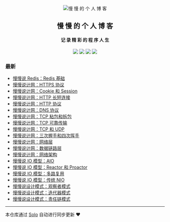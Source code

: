 <p align="center"><img alt="慢 慢 的 个 人 博 客" src="https://b3logfile.com/avatar/1629828567035_1629883350632.jpeg?imageView2/1/w/128/h/128/interlace/0/q/100"></p><h2 align="center">
慢 慢 的 个 人 博 客
</h2>

<h4 align="center">记 录 精 彩 的 程 序 人 生</h4>
<p align="center"><a title="慢 慢 的 个 人 博 客" target="_blank" href="https://github.com/marin-man/solo-blog"><img src="https://img.shields.io/github/last-commit/marin-man/solo-blog.svg?style=flat-square&color=FF9900"></a>
<a title="GitHub repo size in bytes" target="_blank" href="https://github.com/marin-man/solo-blog"><img src="https://img.shields.io/github/repo-size/marin-man/solo-blog.svg?style=flat-square"></a>
<a title="Solo Version" target="_blank" href="https://github.com/88250/solo/releases"><img src="https://img.shields.io/badge/solo-4.3.1-f1e05a.svg?style=flat-square&color=blueviolet"></a>
<a title="Hits" target="_blank" href="https://github.com/88250/hits"><img src="https://hits.b3log.org/marin-man/solo-blog.svg"></a></p>

### 最新

* [慢慢说 Redis：Redis 基础](https://localhost/articles/2021/10/07/1633598940828.html)
* [慢慢说计网：HTTPS 协议](https://localhost/articles/2021/10/06/1633525035425.html)
* [慢慢说计网：Cookie 和 Session](https://localhost/articles/2021/10/06/1633523741967.html)
* [慢慢说计网：HTTP 长短连接](https://localhost/articles/2021/10/06/1633522685078.html)
* [慢慢说计网：HTTP 协议](https://localhost/articles/2021/10/06/1633521156380.html)
* [慢慢说计网：DNS 协议](https://localhost/articles/2021/10/04/1633359437065.html)
* [慢慢说计网：TCP 粘包和拆包](https://localhost/articles/2021/10/04/1633346765576.html)
* [慢慢说计网：TCP 可靠传输](https://localhost/articles/2021/10/04/1633345897916.html)
* [慢慢说计网：TCP 和 UDP](https://localhost/articles/2021/10/03/1633267762213.html)
* [慢慢说计网：三次握手和四次挥手](https://localhost/articles/2021/10/03/1633266929674.html)
* [慢慢说计网：网络层](https://localhost/articles/2021/10/03/1633265132086.html)
* [慢慢说计网：数据链路层](https://localhost/articles/2021/09/27/1632745377480.html)
* [慢慢说计网：网络架构](https://localhost/articles/2021/09/27/1632743919134.html)
* [慢慢说 IO 模型：AIO](https://localhost/articles/2021/09/25/1632576113247.html)
* [慢慢说 IO 模型：Reactor 和 Proactor](https://localhost/articles/2021/09/25/1632574146209.html)
* [慢慢说 IO 模型：多路复用](https://localhost/articles/2021/09/20/1632142580621.html)
* [慢慢说 IO 模型：传统 NIO](https://localhost/articles/2021/09/19/1632056048629.html)
* [慢慢说设计模式：观察者模式](https://localhost/articles/2021/09/18/1631969743339.html)
* [慢慢说设计模式：迭代器模式](https://localhost/articles/2021/09/18/1631969698765.html)
* [慢慢说设计模式：责任链模式](https://localhost/articles/2021/09/18/1631969649853.html)



---

本仓库通过 [Solo](https://github.com/88250/solo) 自动进行同步更新 ❤️ 